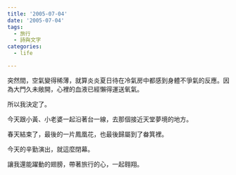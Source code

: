 ```yaml
---
title: '2005-07-04'
date: '2005-07-04'
tags:
  - 旅行
  - 詩與文字
categories:
  - life

---
```

突然間，空氣變得稀薄，就算炎炎夏日待在冷氣房中都感到身體不爭氣的反應。因為大門久未敞開，心裡的血液已經懶得運送氧氣。  
  
所以我決定了。  
  
今天跟小黃、小老婆一起沿著台一線，去那個接近天堂夢境的地方。  
  
春天結束了，最後的一片鳳凰花，也最後歸屬到了畚箕裡。  
  
今天的辛勤演出，就這麼閉幕。  
  
讓我還能躍動的翅膀，帶著旅行的心，一起翱翔。